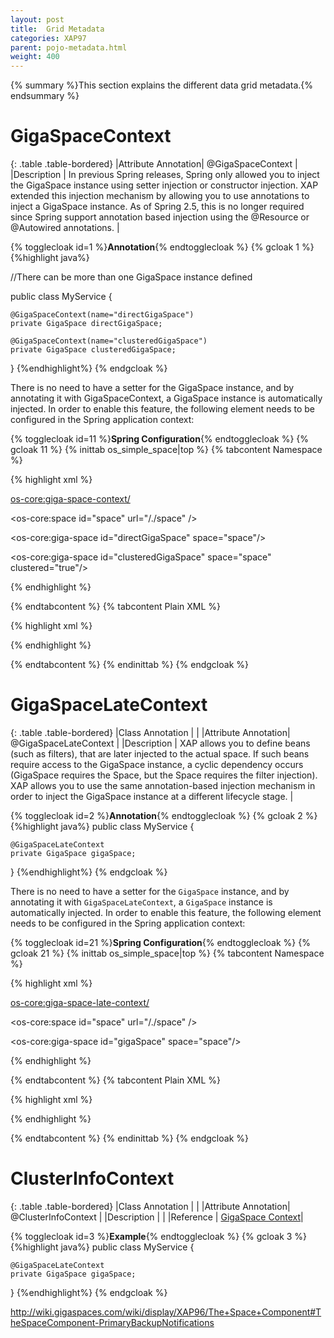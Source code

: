 ```yaml
---
layout: post
title:  Grid Metadata
categories: XAP97
parent: pojo-metadata.html
weight: 400
---
```


{% summary %}This section explains the different data grid metadata.{% endsummary %}




# GigaSpaceContext

{: .table .table-bordered}
|Attribute Annotation| @GigaSpaceContext  |
|Description         | In previous Spring releases, Spring only allowed you to inject the GigaSpace instance using setter injection or constructor injection. XAP extended this injection mechanism by allowing you to use annotations to inject a GigaSpace instance. As of Spring 2.5, this is no longer required since Spring support annotation based injection using the @Resource or @Autowired annotations.  |


{% togglecloak id=1 %}**Annotation**{% endtogglecloak %}
{% gcloak 1 %}
{%highlight java%}

//There can be more than one GigaSpace instance defined

public class MyService {

    @GigaSpaceContext(name="directGigaSpace")
    private GigaSpace directGigaSpace;

    @GigaSpaceContext(name="clusteredGigaSpace")
    private GigaSpace clusteredGigaSpace;
}
{%endhighlight%}
{% endgcloak %}

There is no need to have a setter for the GigaSpace instance, and by annotating it with GigaSpaceContext, a GigaSpace instance is automatically injected. In order to enable this feature, the following element needs to be configured in the Spring application context:

{% togglecloak id=11 %}**Spring Configuration**{% endtogglecloak %}
{% gcloak 11 %}
{% inittab os_simple_space|top %}
{% tabcontent Namespace %}

 {% highlight xml %}

 <os-core:giga-space-context/>

 <os-core:space id="space" url="/./space" />

 <os-core:giga-space id="directGigaSpace" space="space"/>

 <os-core:giga-space id="clusteredGigaSpace" space="space" clustered="true"/>

 <bean id="myService" class="eg.MyService" />
 {% endhighlight %}

 {% endtabcontent %}
 {% tabcontent Plain XML %}

 {% highlight xml %}

 <bean id="gigaSpaceContext" class="org.openspaces.core.context.GigaSpaceContextBeanPostProcessor" />

 <bean id="space" class="org.openspaces.core.space.UrlSpaceFactoryBean">
     <property name="url" value="/./space" />
 </bean>

 <bean id="directGigaSpace" class="org.openspaces.core.GigaSpaceFactoryBean">
 	<property name="space" ref="space" />
 </bean>

 <bean id="clusteredGigaSpace" class="org.openspaces.core.GigaSpaceFactoryBean">
 	<property name="space" ref="space" />
 	<proeprty name="clustered" value="true" />
 </bean>

 <bean id="myService" class="eg.MyService" />
{% endhighlight %}

{% endtabcontent %}
{% endinittab %}
{% endgcloak %}


# GigaSpaceLateContext

{: .table .table-bordered}
|Class Annotation    |  |
|Attribute Annotation| @GigaSpaceLateContext  |
|Description         |  XAP allows you to define beans (such as filters), that are later injected to the actual space. If such beans require access to the GigaSpace instance, a cyclic dependency occurs (GigaSpace requires the Space, but the Space requires the filter injection). XAP allows you to use the same annotation-based injection mechanism in order to inject the GigaSpace instance at a different lifecycle stage. |

{% togglecloak id=2 %}**Annotation**{% endtogglecloak %}
{% gcloak 2 %}
{%highlight java%}
public class MyService {

    @GigaSpaceLateContext
    private GigaSpace gigaSpace;

}
{%endhighlight%}
{% endgcloak %}

There is no need to have a setter for the `GigaSpace` instance, and by annotating it with `GigaSpaceLateContext`, a `GigaSpace` instance is automatically injected. In order to enable this feature, the following element needs to be configured in the Spring application context:

{% togglecloak id=21 %}**Spring Configuration**{% endtogglecloak %}
{% gcloak 21 %}
{% inittab os_simple_space|top %}
{% tabcontent Namespace %}

{% highlight xml %}

<os-core:giga-space-late-context/>

<os-core:space id="space" url="/./space" />

<os-core:giga-space id="gigaSpace" space="space"/>

<bean id="myService" class="eg.MyService" />
{% endhighlight %}

{% endtabcontent %}
{% tabcontent Plain XML %}

{% highlight xml %}

<bean id="gigaSpaceContext" class="org.openspaces.core.context.GigaSpaceLateContextBeanPostProcessor" />

<bean id="space" class="org.openspaces.core.space.UrlSpaceFactoryBean">
    <property name="url" value="/./space" />
</bean>

<bean id="gigaSpace" class="org.openspaces.core.GigaSpaceFactoryBean">
	<property name="space" ref="space" />
</bean>

<bean id="myService" class="eg.MyService" />
{% endhighlight %}

{% endtabcontent %}
{% endinittab %}
{% endgcloak %}


# ClusterInfoContext

{: .table .table-bordered}
|Class Annotation    |  |
|Attribute Annotation| @ClusterInfoContext  |
|Description         |   |
|Reference  | [GigaSpace Context](./the-gigaspacecontext-annotation.html)|


{% togglecloak id=3 %}**Example**{% endtogglecloak %}
{% gcloak 3 %}
{%highlight java%}
public class MyService {

    @GigaSpaceLateContext
    private GigaSpace gigaSpace;

}
{%endhighlight%}
{% endgcloak %}








http://wiki.gigaspaces.com/wiki/display/XAP96/The+Space+Component#TheSpaceComponent-PrimaryBackupNotifications



